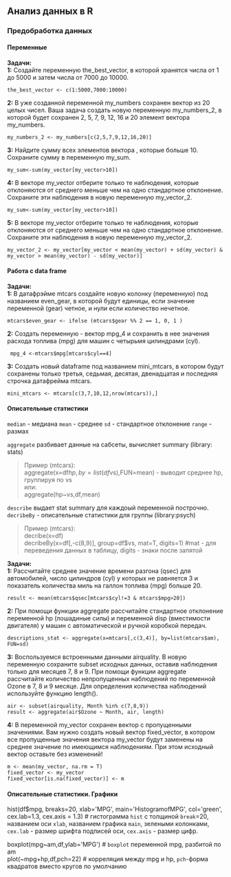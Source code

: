 ## Анализ данных в R
### Предобработка данных
#### Переменные
**Задачи:**  
**1:** Создайте переменную the_best_vector, в которой хранятся числа от 1 до 5000 и затем числа от 7000 до 10000.
```{r}
the_best_vector <- c(1:5000,7000:10000)
```

**2:** В уже созданной переменной my_numbers сохранен вектор из 20 целых чисел. 
Ваша задача создать новую переменную my_numbers_2, в которой будет сохранен 2, 5, 7, 9, 12, 16 и 20 элемент вектора my_numbers.
```{r}
my_numbers_2 <- my_numbers[c(2,5,7,9,12,16,20)]
```

**3:** Найдите сумму всех элементов вектора , которые больше 10. Сохраните сумму в переменную my_sum.
```{r}
my_sum<-sum(my_vector[my_vector>10])
```
**4:** В векторе  my_vector отберите только те наблюдения, которые отклоняются от среднего меньше чем на одно стандартное отклонение. 
Сохраните эти наблюдения в новую переменную my_vector_2.
```{r}
my_sum<-sum(my_vector[my_vector>10])
```

**5:** В векторе  my_vector отберите только те наблюдения, которые отклоняются от среднего меньше чем на одно стандартное отклонение. 
Сохраните эти наблюдения в новую переменную my_vector_2. 
```{r}
my_vector_2 <- my_vector[my_vector < mean(my_vector) + sd(my_vector) & my_vector > mean(my_vector) - sd(my_vector)]
```
#### Работа с data frame
**Задачи:**  
**1:** В датафрэйме mtcars создайте новую колонку (переменную) под названием even_gear, в которой будут единицы, если значение переменной (gear) четное, и нули если количество нечетное.
```{r}
mtcars$even_gear <- ifelse (mtcars$gear %% 2 == 1, 0, 1 )
```

**2:** Cоздать переменную - вектор mpg_4 и сохранить в нее значения расхода топлива (mpg) для машин с четырьмя цилиндрами (cyl). 
```{r}
 mpg_4 <-mtcars$mpg[mtcars$cyl==4]
 ```
**3:** Cоздать новый dataframe под названием mini_mtcars, в котором будут сохранены только третья, седьмая, десятая, двенадцатая и последняя строчка датафрейма mtcars.
```{r}
mini_mtcars <- mtcars[c(3,7,10,12,nrow(mtcars)),]
 ```
 
 #### Описательные статистики
 
`median` - медиана
`mean` - среднее
`sd` - стандартное отклонение
`range` - размах
 
 `aggregate` разбивает данные на сабсеты, вычисляет summary (library: stats)
>Пример (mtcars):  
aggregate(x=df$hp, by = list(df$vs),FUN=mean) - выводит среднее hp, группируя по vs  
или:  
aggregate(hp~vs,df,mean)
 
 `describe` выдает stat summary для каждоый переменной построчно.  
 `decribeBy` - описательные статистики для группы (library:psych)
 
 >Пример (mtcars):  
decribe(x=df)  
decribeBy(x=df[,-с(8,9)], group=df$vs, mat=T, digits=1) #mat - для переведения данных в таблицу, digits - знаки после запятой
 
 **Задачи:**  
**1:** Рассчитайте среднее значение времени разгона (qsec) для автомобилей, число цилиндров (cyl) у которых не равняется 3 и показатель количества миль на галлон топлива (mpg) больше 20.
```{r}
result <- mean(mtcars$qsec[mtcars$cyl!=3 & mtcars$mpg>20])
```
**2:** При помощи функции aggregate рассчитайте стандартное отклонение переменной hp (лошадиные силы) и переменной disp (вместимости двигателя)  у машин с автоматической и ручной коробкой передач. 
```{r}
descriptions_stat <- aggregate(x=mtcars[,c(3,4)], by=list(mtcars$am), FUN=sd)
```
**3:** Воспользуемся встроенными данными airquality. В новую переменную сохраните subset исходных данных, оставив наблюдения только для месяцев 7, 8 и 9.
При помощи функции aggregate рассчитайте количество непропущенных наблюдений по переменной Ozone в 7, 8 и 9 месяце. Для определения количества наблюдений используйте функцию length().
```{r}
air <- subset(airquality, Month %in% c(7,8,9))
result <- aggregate(air$Ozone ~ Month, air, length)
```
**4:** В переменной my_vector сохранен вектор с пропущенными значениями. Вам нужно создать новый вектор fixed_vector, в котором все пропущенные значения вектора my_vector будут заменены на среднее значение по имеющимся наблюдениям. При этом исходный вектор оставьте без изменений!
```{r}
m <- mean(my_vector, na.rm = T)
fixed_vector <- my_vector
fixed_vector[is.na(fixed_vector)] <- m
```
#### Описательные статистики. Графики
hist(df$mpg, breaks=20, xlab='MPG', main='HistogramofMPG', col='green', cex.lab=1.3, cex.axis = 1.3) # гистограмма `hist` с толщиной `break`=20, названием оси `xlab`,
названием графика `main`, зелеными колонками, `cex.lab` - размер шрифта подписей оси, `cex.axis` - размер цифр.  

boxplot(mpg~am,df,ylab='MPG') # `boxplot` переменной mpg, разбитой по am  
plot(~mpg+hp,df,pch=22) # корреляция между mpg и hp, `pch`-форма квадратов вместо кругов по умолчанию
 
 
 
 
 
 
 
 
 
 
 
 
 
 
 
 
